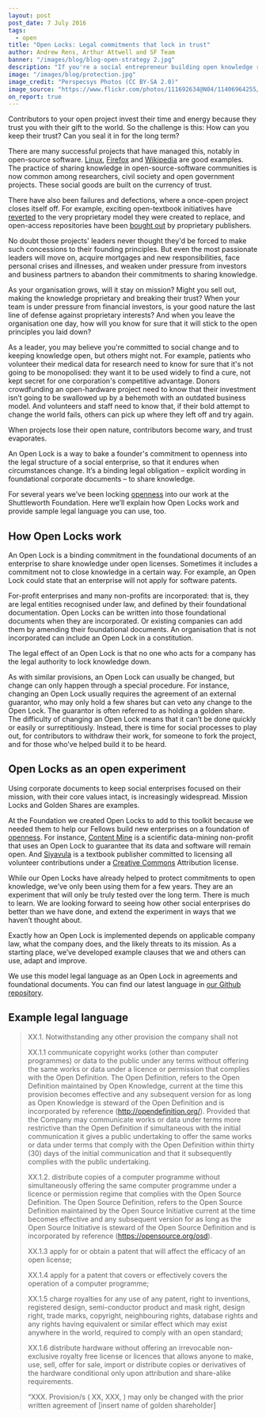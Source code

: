 ```yaml
---
layout: post
post_date: 7 July 2016
tags:
  - open
title: "Open Locks: Legal commitments that lock in trust"
author: Andrew Rens, Arthur Attwell and SF Team
banner: "/images/blog/blog-open-strategy 2.jpg"
description: "If you're a social entrepreneur building open knowledge resources – open software, open textbooks, open science – you need people to share their knowledge, code and data with you. Your success depends on it."
image: "/images/blog/protection.jpg"
image_credit: "Perspecsys Photos (CC BY-SA 2.0)"
image_source: "https://www.flickr.com/photos/111692634@N04/11406964255/"
on_report: true
---
```

Contributors to your open project invest their time and energy because they trust you with their gift to the world. So the challenge is this: How can you keep their trust? Can you seal it in for the long term?

There are many successful projects that have managed this, notably in open-source software. [Linux](https://en.wikipedia.org/wiki/Linux), [Firefox](https://www.mozilla.org/en-GB/firefox/products/) and [Wikipedia](https://en.wikipedia.org/wiki/Main_Page) are good examples. The practice of sharing knowledge in open-source-software communities is now common among researchers, civil society and open government projects. These social goods are built on the currency of trust.

There have also been failures and defections, where a once-open project closes itself off. For example, exciting open-textbook initiatives have [reverted](https://en.wikipedia.org/wiki/Flat_World_Knowledge) to the very proprietary model they were created to replace, and open-access repositories have been [bought out](https://en.wikipedia.org/wiki/Social_Science_Research_Network) by proprietary publishers.

No doubt those projects' leaders never thought they'd be forced to make such concessions to their founding principles. But even the most passionate leaders will move on, acquire mortgages and new responsibilities, face personal crises and illnesses, and weaken under pressure from investors and business partners to abandon their commitments to sharing knowledge.

As your organisation grows, will it stay on mission? Might you sell out, making the knowledge proprietary and breaking their trust? When your team is under pressure from financial investors, is your good nature the last line of defense against proprietary interests? And when you leave the organisation one day, how will you know for sure that it will stick to the open principles you laid down?

As a leader, you may believe you're committed to social change and to keeping knowledge open, but others might not. For example, patients who volunteer their medical data for research need to know for sure that it's not going to be monopolised: they want it to be used widely to find a cure, not kept secret for one corporation's competitive advantage. Donors crowdfunding an open-hardware project need to know that their investment isn’t going to be swallowed up by a behemoth with an outdated business model. And volunteers and staff need to know that, if their bold attempt to change the world fails, others can pick up where they left off and try again.

When projects lose their open nature, contributors become wary, and trust evaporates.

An Open Lock is a way to bake a founder's commitment to openness into the legal structure of a social enterprise, so that it endures when circumstances change. It’s a binding legal obligation – explicit wording in foundational corporate documents – to share knowledge.

For several years we’ve been locking [openness](https://www.shuttleworthfoundation.org/open/) into our work at the Shuttleworth Foundation. Here we’ll explain how Open Locks work and provide sample legal language you can use, too.

How Open Locks work
-------------------

An Open Lock is a binding commitment in the foundational documents of an enterprise to share knowledge under open licenses. Sometimes it includes a commitment not to close knowledge in a certain way. For example, an Open Lock could state that an enterprise will not apply for software patents.

For-profit enterprises and many non-profits are incorporated: that is, they are legal entities recognised under law, and defined by their foundational documentation. Open Locks can be written into those foundational documents when they are incorporated. Or existing companies can add them by amending their foundational documents. An organisation that is not incorporated can include an Open Lock in a constitution.

The legal effect of an Open Lock is that no one who acts for a company has the legal authority to lock knowledge down.

As with similar provisions, an Open Lock can usually be changed, but change can only happen through a special procedure. For instance, changing an Open Lock usually requires the agreement of an external guarantor, who may only hold a few shares but can veto any change to the Open Lock. The guarantor is often referred to as holding a golden share. The difficulty of changing an Open Lock means that it can’t be done quickly or easily or surreptitiously. Instead, there is time for social processes to play out, for contributors to withdraw their work, for someone to fork the project, and for those who’ve helped build it to be heard.

Open Locks as an open experiment
--------------------------------

Using corporate documents to keep social enterprises focused on their mission, with their core values intact, is increasingly widespread. Mission Locks and Golden Shares are examples.

At the Foundation we created Open Locks to add to this toolkit because we needed them to help our Fellows build new enterprises on a foundation of [openness](https://www.shuttleworthfoundation.org/thinking/2014/01/15/thinking-openness/). For instance, [Content Mine](http://contentmine.org/) is a scientific data-mining non-profit that uses an Open Lock to guarantee that its data and software will remain open. And [Siyavula](http://www.siyavula.com/) is a textbook publisher committed to licensing all volunteer contributions under a [Creative Commons](https://creativecommons.org/) Attribution license.

While our Open Locks have already helped to protect commitments to open knowledge, we’ve only been using them for a few years. They are an experiment that will only be truly tested over the long term. There is much to learn. We are looking forward to seeing how other social enterprises do better than we have done, and extend the experiment in ways that we haven’t thought about.

Exactly how an Open Lock is implemented depends on applicable company law, what the company does, and the likely threats to its mission. As a starting place, we’ve developed example clauses that we and others can use, adapt and improve.

We use this model legal language as an Open Lock in agreements and foundational documents. You can find our latest language in [our Github repository](https://github.com/ShuttleworthFoundation/agreement_templates).

Example legal language
----------------------

> XX.1. Notwithstanding any other provision the company shall not
>
> XX.1.1 communicate copyright works (other than computer programmes) or data to the public under any terms without offering the same works or data under a licence or permission that complies with the Open Definition. The Open Definition, refers to the Open Definition maintained by Open Knowledge, current at the time this provision becomes effective and any subsequent version for as long as Open Knowledge is steward of the Open Definition and is incorporated by reference (http://opendefinition.org/). Provided that the Company may communicate works or data under terms more restrictive than the Open Definition if simultaneous with the initial communication it gives a public undertaking to offer the same works or data under terms that comply with the Open Definition within thirty (30) days of the initial communication and that it subsequently complies with the public undertaking.
>
> XX.1.2. distribute copies of a computer programme without simultaneously offering the same computer programme under a licence or permission regime that complies with the Open Source Definition. The Open Source Definition, refers to the Open Source Definition maintained by the Open Source Initiative  current at the time becomes effective and any subsequent version for as long as the Open Source Initiative is steward of the Open Source Definition and is incorporated by reference (https://opensource.org/osd).
>
> XX.1.3 apply for or obtain a patent that will affect the efficacy of an open license;
>
> XX.1.4 apply for a patent that covers or effectively covers the operation of a computer programme;
>
> XX.1.5 charge royalties for any use of any patent, right to inventions, registered design, semi-conductor product and mask right, design right, trade marks, copyright, neighbouring rights, database rights and any rights having equivalent or similar effect which may exist anywhere in the world, required to comply with an open standard;
>
> XX.1.6 distribute hardware without offering an irrevocable non-exclusive royalty free license or licences that allows anyone to make, use, sell, offer for sale, import or distribute copies or derivatives of the hardware conditional only upon attribution and share-alike requirements.
>
> “XXX. Provision/s ( XX, XXX, ) may only be changed with the prior written agreement of [insert name of golden shareholder]
